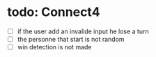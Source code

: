 # todo: Connect4

 - [ ] if the user add an invalide input he lose a turn
 - [ ] the personne that start is not random
 - [ ] win detection is not made